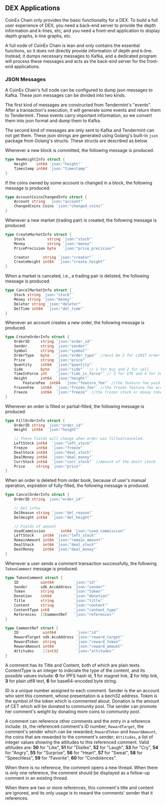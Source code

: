## DEX Applications

CoinEx Chain only provides the basic functionality for a DEX. To build a full user experience of DEX, you need a back-end server to provide the depth information and k-lines, etc; and you need a front-end application to display depth graphs, k-line graphs, etc.

A full node of CoinEx Chain is lean and only contains the essential functions, so it does not directly provide information of depth and k-line. Instead, it dumps necessary messages to Kafka, and a dedicated program will process these messages and acts as the back-end server for the front-end applications.

### JSON Messages

A CoinEx Chain's full node can be configured to dump json messages to Kafka. These json messages can be divided into two kinds. 

The first kind of messages are constructed from Tendermint's "events". After a transaction's execution, it will generate some events and return them to Tendermint. These events carry important information, so we convert them into json format and dump them to Kafka. 

The second kind of messages are only sent to Kafka and Tendermint can not get them. These json strings are generated using Golang's built-in `json` package from Golang's structs. These structs are described as below.

Whenever a new block is committed, the following message is produced.
```go
type NewHeightInfo struct {
	Height    int64 `json:"height"`
	Timestamp int64 `json:"timestamp"`
}
```

If the coins owned by some account is changed in a block,  the following message is produced.
```go
type AccountCoinsChangedInfo struct {
	Account string  `json:"account"`
	ChangedCoins Coins `json:"changed_coins"`
}
```

Whenever a new market (trading pair) is created,  the following message is produced.
```go
type CreateMarketInfo struct {
	Stock          string `json:"stock"`
	Money          string `json:"money"`
	PricePrecision byte   `json:"price_precision"`

	Creator      string `json:"creator"`
	CreateHeight int64  `json:"create_height"`
}
```

When a market is canceled, i.e., a trading pair is delisted, the following message is produced.
```go
type CancelMarketInfo struct {
	Stock string `json:"stock"`
	Money string `json:"money"`
	Deleter string `json:"deleter"`
	DelTime int64  `json:"del_time"`
}
```

Whenever an account creates a new order, the following message is produced.
```go
type CreateOrderInfo struct {
	OrderID     string `json:"order_id"`
	Sender      string `json:"sender"`
	Symbol      string `json:"symbol"`
	OrderType   byte   `json:"order_type"` //must be 2 for LIMIT order
	Price       string `json:"price"`
	Quantity    int64  `json:"quantity"`
	Side        byte   `json:"side"`  // 1 for buy and 2 for sell
	TimeInForce int    `json:"time_in_force"` // 3 for GTE and 4 for IOC
	Height      int64  `json:"height"`
        FeatureFee  int64  `json:"feature_fee"` //the feature fee paid to lengthen GTE order' life time.
	FrozenFee   int64  `json:"frozen_fee"` //the frozen feature fee according to the quantity of stock
	Freeze      int64  `json:"freeze"` //the frozen stock or money tokens
}
```

Whenever an order is filled or partial-filled, the following message is produced.
```go
type FillOrderInfo struct {
	OrderID string `json:"order_id"`
	Height  int64  `json:"height"`

	// These fields will change when order was filled/canceled.
	LeftStock int64  `json:"left_stock"`
	Freeze    int64  `json:"freeze"`
	DealStock int64  `json:"deal_stock"`
	DealMoney int64  `json:"deal_money"`
	CurrStock int64  `json:"curr_stock"` //Amount of the dealt stock
	Price     string `json:"price"`
}
```

When an order is deleted from order book, because of user's manual operation, expiration of fully-filled, the following message is produced.
```go
type CancelOrderInfo struct {
	OrderID string `json:"order_id"`

	// Del infos
	DelReason string `json:"del_reason"`
	DelHeight int64  `json:"del_height"`

	// Fields of amount
	UsedCommission       int64 `json:"used_commission"`
	LeftStock    int64 `json:"left_stock"`
	RemainAmount int64 `json:"remain_amount"`
	DealStock    int64 `json:"deal_stock"`
	DealMoney    int64 `json:"deal_money"`
}
```

Whenever a user sends a comment transaction successfully, the following `TokenComment` message is produced.
```go
type TokenComment struct {
	ID          uint64         `json:"id"`
	Sender      sdk.AccAddress `json:"sender"`
	Token       string         `json:"token"`
	Donation    int64          `json:"donation"`
	Title       string         `json:"title"`
	Content     string         `json:"content"`
	ContentType int8           `json:"content_type"`
	References  []CommentRef   `json:"references"`
}

type CommentRef struct {
	ID           uint64         `json:"id"`
	RewardTarget sdk.AccAddress `json:"reward_target"`
	RewardToken  string         `json:"reward_token"`
	RewardAmount int64          `json:"reward_amount"`
	Attitudes    []int32        `json:"attitudes"`
}
```

A comment has its Title and Content, both of which are plain texts.  ContentType is an integer to indiciate the type of the content, and its possible values include: **0** for IPFS hash id, **1** for magnet link, **2** for http link, **3** for plain utf8 text, **6** for base64-encoded byte string.

ID is a unique number assigned to each comment. Sender is the an account who sent this comment, whose presentation is a bech32 address. Token is the symbol of the token which is commented about. Donation is the amount of CET which will be donated to community pool. The sender can promote her comment's weight by donating more coins to community pool.  

A comment can reference other comments and the entry in a reference include: `ID`, the referenced comment's ID number; `RewardTarget`, the comment's sender which can be rewarded; `RewardToken` and `RewardAmount`, the coins that are rewarded to the comment's sender; `Attitudes`, a list of integer values showing the attitudes to this referenced comment. Valid attitudes are: **50** for "Like", **51** for "Dislike", **52** for "Laugh", **53** for "Cry", **54** for "Angry", **55** for "Surprise", **56** for "Heart", **57** for "Sweat", **58** for "Speechless", **59** for "Favorite", **60** for "Condolences".

When there is no reference, the comment opens a new thread. When there is only one reference, the comment should be displayed as a follow-up comment in an existing thread. 

When there are two or more references, this comment's title and content are ignored, and its only usage is to reward the comments' sender that it references.

